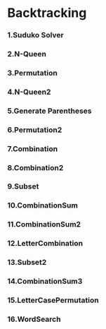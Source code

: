 # Backtracking
### 1.Suduko Solver
### 2.N-Queen
### 3.Permutation
### 4.N-Queen2
### 5.Generate Parentheses
### 6.Permutation2
### 7.Combination
### 8.Combination2
### 9.Subset
### 10.CombinationSum
### 11.CombinationSum2
### 12.LetterCombination
### 13.Subset2
### 14.CombinationSum3
### 15.LetterCasePermutation
### 16.WordSearch